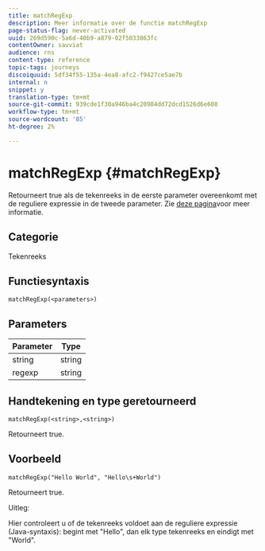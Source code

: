 ```yaml
---
title: matchRegExp
description: Meer informatie over de functie matchRegExp
page-status-flag: never-activated
uuid: 269d590c-5a6d-40b9-a879-02f5033863fc
contentOwner: sauviat
audience: rns
content-type: reference
topic-tags: journeys
discoiquuid: 5df34f55-135a-4ea8-afc2-f9427ce5ae7b
internal: n
snippet: y
translation-type: tm+mt
source-git-commit: 939cde1f30a946ba4c20984dd72dcd1526d6e608
workflow-type: tm+mt
source-wordcount: '85'
ht-degree: 2%

---
```



# matchRegExp {#matchRegExp}

Retourneert true als de tekenreeks in de eerste parameter overeenkomt met de reguliere expressie in de tweede parameter. Zie [deze pagina](https://docs.oracle.com/javase/7/docs/api/java/util/regex/Pattern.html)voor meer informatie.

## Categorie

Tekenreeks

## Functiesyntaxis

`matchRegExp(<parameters>)`

## Parameters

| Parameter | Type |
|--- |--- |
| string | string |
| regexp | string |

## Handtekening en type geretourneerd

`matchRegExp(<string>,<string>)`

Retourneert true.

## Voorbeeld

`matchRegExp("Hello World", "Hello\s+World")`

Retourneert true.

Uitleg:

Hier controleert u of de tekenreeks voldoet aan de reguliere expressie (Java-syntaxis): begint met &quot;Hello&quot;, dan elk type tekenreeks en eindigt met &quot;World&quot;.
